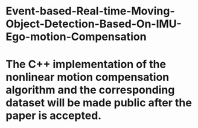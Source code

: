 # Event-based-Real-time-Moving-Object-Detection-Based-On-IMU-Ego-motion-Compensation
# The C++ implementation of the nonlinear motion compensation algorithm and the corresponding dataset will be made public after the paper is accepted.
